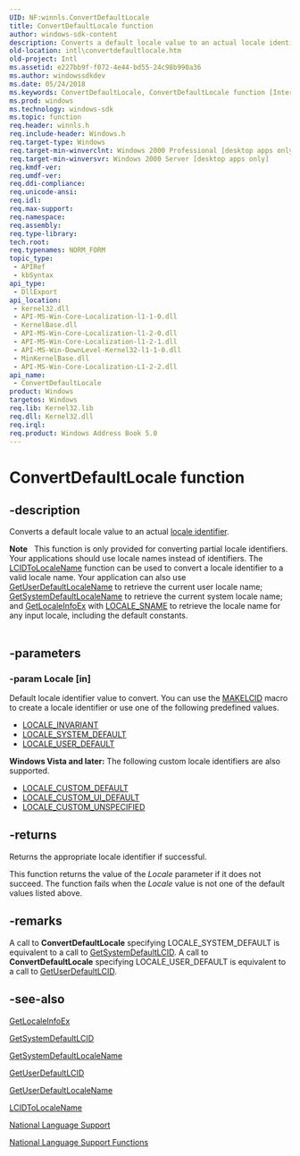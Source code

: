 ```yaml
---
UID: NF:winnls.ConvertDefaultLocale
title: ConvertDefaultLocale function
author: windows-sdk-content
description: Converts a default locale value to an actual locale identifier.
old-location: intl\convertdefaultlocale.htm
old-project: Intl
ms.assetid: e227bb9f-f072-4e44-bd55-24c98b990a36
ms.author: windowssdkdev
ms.date: 05/24/2018
ms.keywords: ConvertDefaultLocale, ConvertDefaultLocale function [Internationalization for Windows Applications], _win32_ConvertDefaultLocale, intl.convertdefaultlocale, winnls/ConvertDefaultLocale
ms.prod: windows
ms.technology: windows-sdk
ms.topic: function
req.header: winnls.h
req.include-header: Windows.h
req.target-type: Windows
req.target-min-winverclnt: Windows 2000 Professional [desktop apps only]
req.target-min-winversvr: Windows 2000 Server [desktop apps only]
req.kmdf-ver: 
req.umdf-ver: 
req.ddi-compliance: 
req.unicode-ansi: 
req.idl: 
req.max-support: 
req.namespace: 
req.assembly: 
req.type-library: 
tech.root: 
req.typenames: NORM_FORM
topic_type:
 - APIRef
 - kbSyntax
api_type:
 - DllExport
api_location:
 - kernel32.dll
 - API-MS-Win-Core-Localization-l1-1-0.dll
 - KernelBase.dll
 - API-MS-Win-Core-Localization-l1-2-0.dll
 - API-MS-Win-Core-Localization-l1-2-1.dll
 - API-MS-Win-DownLevel-Kernel32-l1-1-0.dll
 - MinKernelBase.dll
 - API-MS-Win-Core-Localization-L1-2-2.dll
api_name:
 - ConvertDefaultLocale
product: Windows
targetos: Windows
req.lib: Kernel32.lib
req.dll: Kernel32.dll
req.irql: 
req.product: Windows Address Book 5.0
---
```


# ConvertDefaultLocale function


## -description


Converts a default locale value to an actual <a href="https://msdn.microsoft.com/ea45b0e5-7df7-47fb-8dad-fccfbe53fec0">locale identifier</a>.
<div class="alert"><b>Note</b>  
         This function is only provided for converting partial locale identifiers. Your applications should use locale names instead of identifiers. The <a href="https://msdn.microsoft.com/63233e3e-5b7c-43cb-9c62-88b0791c2647">LCIDToLocaleName</a> function can be used to convert a locale identifier to a valid locale name. Your application can also use <a href="https://msdn.microsoft.com/81b896de-1f06-4315-aa64-90806c0fed75">GetUserDefaultLocaleName</a> to retrieve the current user locale name; <a href="https://msdn.microsoft.com/1e925e41-64db-44aa-ab73-05d0f2036c8f">GetSystemDefaultLocaleName</a> to retrieve the current system locale name; and <a href="https://msdn.microsoft.com/20294ff2-b783-41a2-92a8-41cd974a2ccb">GetLocaleInfoEx</a> with <a href="https://msdn.microsoft.com/9823f675-8dc8-42c1-938f-22910434694e">LOCALE_SNAME</a> to retrieve the locale name for any input locale, including the default constants.</div><div> </div>

## -parameters




### -param Locale [in]

Default locale identifier value to convert. You can use the <a href="https://msdn.microsoft.com/2f8893a0-f916-4a62-a423-e525cf281fa4">MAKELCID</a> macro to create a locale identifier or use one of the following predefined values. 

<ul>
<li>
<a href="https://msdn.microsoft.com/d37df17d-8cd5-4481-bee2-062cf9d78e9b">LOCALE_INVARIANT</a>
</li>
<li>
<a href="https://msdn.microsoft.com/57de328c-3afc-4fbb-882c-fa35d3552c13">LOCALE_SYSTEM_DEFAULT</a>
</li>
<li>
<a href="https://msdn.microsoft.com/9ccb489b-24d0-42e5-a01a-2cdb7c3267eb">LOCALE_USER_DEFAULT</a>
</li>
</ul>
<b>Windows Vista and later:</b> The following custom locale identifiers are also supported.

<ul>
<li>
<a href="https://msdn.microsoft.com/a41a7f55-8905-47a1-86c3-74ed40b3834c">LOCALE_CUSTOM_DEFAULT</a>
</li>
<li>
<a href="https://msdn.microsoft.com/a41a7f55-8905-47a1-86c3-74ed40b3834c">LOCALE_CUSTOM_UI_DEFAULT</a>
</li>
<li>
<a href="https://msdn.microsoft.com/a41a7f55-8905-47a1-86c3-74ed40b3834c">LOCALE_CUSTOM_UNSPECIFIED</a>
</li>
</ul>

## -returns



Returns the appropriate locale identifier if successful.

This function returns the value of the <i>Locale</i> parameter if it does not succeed. The function fails when the <i>Locale</i> value is not one of the default values listed above.




## -remarks



A call to <b>ConvertDefaultLocale</b> specifying LOCALE_SYSTEM_DEFAULT is equivalent to a call to <a href="https://msdn.microsoft.com/67d73d88-6a6c-439b-a321-1b1bd05fe268">GetSystemDefaultLCID</a>. A call to <b>ConvertDefaultLocale</b> specifying LOCALE_USER_DEFAULT is equivalent to a call to <a href="https://msdn.microsoft.com/bbf8399e-9034-4480-8d6e-030714f94e48">GetUserDefaultLCID</a>.




## -see-also




<a href="https://msdn.microsoft.com/20294ff2-b783-41a2-92a8-41cd974a2ccb">GetLocaleInfoEx</a>



<a href="https://msdn.microsoft.com/67d73d88-6a6c-439b-a321-1b1bd05fe268">GetSystemDefaultLCID</a>



<a href="https://msdn.microsoft.com/1e925e41-64db-44aa-ab73-05d0f2036c8f">GetSystemDefaultLocaleName</a>



<a href="https://msdn.microsoft.com/bbf8399e-9034-4480-8d6e-030714f94e48">GetUserDefaultLCID</a>



<a href="https://msdn.microsoft.com/81b896de-1f06-4315-aa64-90806c0fed75">GetUserDefaultLocaleName</a>



<a href="https://msdn.microsoft.com/63233e3e-5b7c-43cb-9c62-88b0791c2647">LCIDToLocaleName</a>



<a href="https://msdn.microsoft.com/7a548074-0782-45e1-8051-80c3b9d81885">National Language Support</a>



<a href="https://msdn.microsoft.com/7c72c4de-83be-4b7e-9ed8-b0236c1df8a4">National Language Support Functions</a>
 

 

